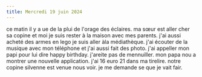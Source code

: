 ```yaml
---
title: Mercredi 19 juin 2024
---
```

ce matin il y a ue de la plui de l'orage des éclaires.
ma sœur est aller cher sa copine et moi je suis rester à la maison avec mes parents.
j'ai aussi acheté des armes en lego je suis aller àla médiathèque.
j'ai écouter de la musique avec mon téléphone et j'ai aussi fait des photo.
j'ai appeller mon papi pour lui dire happy birthday.
j'areite pas de mennuiller.
mon papa nou a montrer une nouvelle application.
j'ai 16 euro 21 dans ma tirelire.
notre copine silvenne est venue nous voir.
je me demande se que je vait fair.